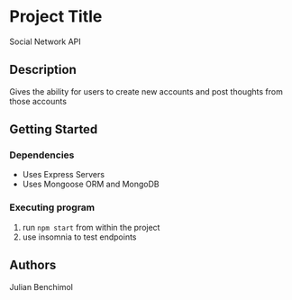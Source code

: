 # Project Title

Social Network API

## Description

Gives the ability for users to create new accounts and post thoughts from those accounts

## Getting Started

### Dependencies

* Uses Express Servers
* Uses Mongoose ORM and MongoDB

### Executing program

1. run `npm start` from within the project
2. use insomnia to test endpoints

## Authors

Julian Benchimol
